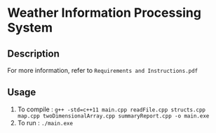 # Weather Information Processing System

## Description
For more information, refer to `Requirements and Instructions.pdf`

## Usage 
1. To compile : `g++ -std=c++11 main.cpp readFile.cpp structs.cpp map.cpp twoDimensionalArray.cpp summaryReport.cpp -o main.exe`
2. To run : `./main.exe`

